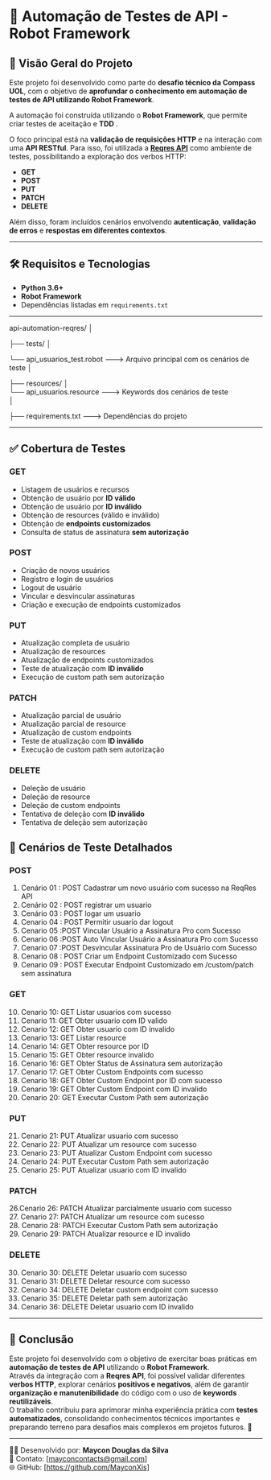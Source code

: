 # 🚀 Automação de Testes de API - Robot Framework

## 📖 Visão Geral do Projeto
Este projeto foi desenvolvido como parte do **desafio técnico da Compass UOL**, com o objetivo de **aprofundar o conhecimento em automação de testes de API utilizando Robot Framework**.  

A automação foi construída utilizando o **Robot Framework**, que permite criar testes de aceitação e **TDD** .  

O foco principal está na **validação de requisições HTTP** e na interação com uma **API RESTful**. Para isso, foi utilizada a **[Reqres API](https://reqres.in/)** como ambiente de testes, possibilitando a exploração dos verbos HTTP:

- **GET**
- **POST**
- **PUT**
- **PATCH**
- **DELETE**

Além disso, foram incluídos cenários envolvendo **autenticação**, **validação de erros** e **respostas em diferentes contextos**.

---

## 🛠️ Requisitos e Tecnologias
- **Python 3.6+**
- **Robot Framework**
- Dependências listadas em `requirements.txt`

---
api-automation-reqres/
│

├── tests/
│ 

└── api_usuarios_test.robot       ---> Arquivo principal com os cenários de teste
│

├── resources/
│  
└── api_usuarios.resource      ---> Keywords dos cenários de teste   
│

├── requirements.txt          ---> Dependências do projeto

---

## ✅ Cobertura de Testes

### GET
- Listagem de usuários e recursos
- Obtenção de usuário por **ID válido**
- Obtenção de usuário por **ID inválido**
- Obtenção de resources (válido e inválido)
- Obtenção de **endpoints customizados**
- Consulta de status de assinatura **sem autorização**

### POST
- Criação de novos usuários
- Registro e login de usuários
- Logout de usuário
- Vincular e desvincular assinaturas
- Criação e execução de endpoints customizados

### PUT
- Atualização completa de usuário
- Atualização de resources
- Atualização de endpoints customizados
- Teste de atualização com **ID inválido**
- Execução de custom path sem autorização

### PATCH
- Atualização parcial de usuário
- Atualização parcial de resource
- Atualização de custom endpoints
- Teste de atualização com **ID inválido**
- Execução de custom path sem autorização

### DELETE
- Deleção de usuário
- Deleção de resource
- Deleção de custom endpoints
- Tentativa de deleção com **ID inválido**
- Tentativa de deleção sem autorização



## 🧾 Cenários de Teste Detalhados

### POST
1. Cenário 01 : POST Cadastrar um novo usuário com sucesso na ReqRes API
2. Cenário 02 : POST registrar um usuario
3. Cenário 03 : POST logar um usuario
4. Cenario 04 : POST Permitir usuario dar logout
5. Cenario 05 :POST Vincular Usuário a Assinatura Pro com Sucesso
6. Cenario 06 :POST Auto Vincular Usuário a Assinatura Pro com Sucesso
7. Cenario 07 :POST Desvincular Assinatura Pro de Usuário com Sucesso
8. Cenario 08 : POST Criar um Endpoint Customizado com Sucesso
9. Cenario 09 : POST Executar Endpoint Customizado em /custom/patch sem assinatura

### GET
10. Cenario 10: GET Listar usuarios com sucesso  
11. Cenario 11: GET Obter usuario com ID valido  
12. Cenario 12: GET Obter usuario com ID invalido  
13. Cenario 13: GET Listar resource  
14. Cenario 14: GET Obter resource por ID  
15. Cenario 15: GET Obter resource invalido  
16. Cenario 16: GET Obter Status de Assinatura sem autorização  
17. Cenario 17: GET Obter Custom Endpoints com sucesso  
18. Cenario 18: GET Obter Custom Endpoint por ID com sucesso  
19. Cenario 19: GET Obter Custom Endpoint com ID invalido  
20. Cenario 20: GET Executar Custom Path sem autorização  

### PUT
21. Cenario 21: PUT Atualizar usuario com sucesso  
22. Cenario 22: PUT Atualizar um resource com sucesso  
23. Cenario 23: PUT Atualizar Custom Endpoint com sucesso  
24. Cenario 24: PUT Executar Custom Path sem autorização  
25. Cenario 25: PUT Atualizar usuario com ID invalido 

### PATCH
26.Cenario 26: PATCH Atualizar parcialmente usuario com sucesso  
27. Cenario 27: PATCH Atualizar um resource com sucesso  
28. Cenario 28: PATCH Executar Custom Path sem autorização  
29. Cenario 29: PATCH Atualizar resource e ID invalido  

### DELETE
30. Cenario 30: DELETE Deletar usuario com sucesso  
31. Cenario 31: DELETE Deletar resource com sucesso  
34. Cenario 34: DELETE Deletar custom endpoint com sucesso  
35. Cenario 35: DELETE Deletar path sem autorização  
36. Cenario 36: DELETE Deletar usuario com ID invalido

---

## 🏁 Conclusão
Este projeto foi desenvolvido com o objetivo de exercitar boas práticas em **automação de testes de API** utilizando o **Robot Framework**.  
Através da integração com a **Reqres API**, foi possível validar diferentes **verbos HTTP**, explorar cenários **positivos e negativos**, além de garantir **organização e manutenibilidade** do código com o uso de **keywords reutilizáveis**.  
O trabalho contribuiu para aprimorar minha experiência prática com **testes automatizados**, consolidando conhecimentos técnicos importantes e preparando terreno para desafios mais complexos em projetos futuros. 🚀  

---

👨‍💻 Desenvolvido por: **Maycon Douglas da Silva**  
📧 Contato: [mayconcontacts@gmail.com]  
🌐 GitHub: [https://github.com/MayconXis]  

